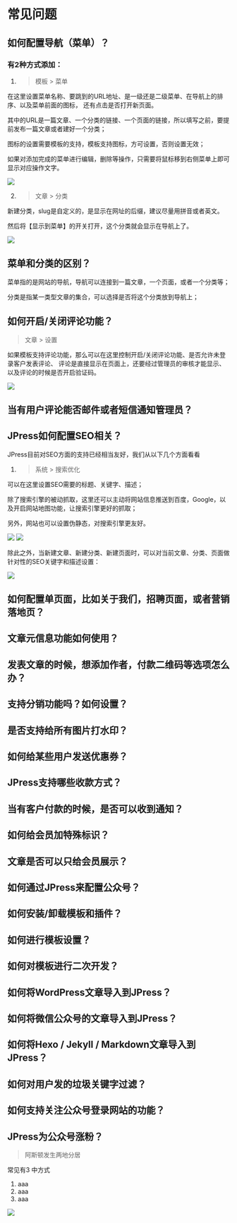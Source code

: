 # 常见问题

## 如何配置导航（菜单）？
### 有2种方式添加：
1.  > 模板 > 菜单

在这里设置菜单名称、要跳到的URL地址、是一级还是二级菜单、在导航上的排序、以及菜单前面的图标，
还有点击是否打开新页面。

其中的URL是一篇文章、一个分类的链接、一个页面的链接，所以填写之前，要提前发布一篇文章或者建好一个分类；

图标的设置需要模板的支持，模板支持图标，方可设置，否则设置无效；

如果对添加完成的菜单进行编辑，删除等操作，只需要将鼠标移到右侧菜单上即可显示对应操作文字。

![](./images/admin-doc/menu.png)

2.  > 文章 > 分类

新建分类，slug是自定义的，是显示在网址的后缀，建议尽量用拼音或者英文。

然后将【显示到菜单】的开关打开，这个分类就会显示在导航上了。

![](./images/admin-doc/category.png)


## 菜单和分类的区别？

菜单指的是网站的导航，导航可以连接到一篇文章，一个页面，或者一个分类等；

分类是指某一类型文章的集合，可以选择是否将这个分类放到导航上；

## 如何开启/关闭评论功能？
 > 文章 > 设置
 
 如果模板支持评论功能，那么可以在这里控制开启/关闭评论功能、是否允许未登录客户发表评论、
 评论是直接显示在页面上，还要经过管理员的审核才能显示、以及评论的时候是否开启验证码。
 
![](./images/admin-doc/reply.png)


## 当有用户评论能否邮件或者短信通知管理员？
## JPress如何配置SEO相关？
JPress目前对SEO方面的支持已经相当友好，我们从以下几个方面看看
1. > 系统 > 搜索优化

可以在这里设置SEO需要的标题、关键字、描述；

除了搜索引擎的被动抓取，这里还可以主动将网站信息推送到百度，Google，以及开启网站地图功能，让搜索引擎更好的抓取；

另外，网站也可以设置伪静态，对搜索引擎更友好。

![](./images/admin-doc/seo1.png)
![](./images/admin-doc/seo2.png)

除此之外，当新建文章、新建分类、新建页面时，可以对当前文章、分类、页面做针对性的SEO关键字和描述设置：

![](./images/admin-doc/seo3.png)


## 如何配置单页面，比如关于我们，招聘页面，或者营销落地页？
## 文章元信息功能如何使用？
## 发表文章的时候，想添加作者，付款二维码等选项怎么办？
## 支持分销功能吗？如何设置？
## 是否支持给所有图片打水印？
## 如何给某些用户发送优惠券？
## JPress支持哪些收款方式？
## 当有客户付款的时候，是否可以收到通知？
## 如何给会员加特殊标识？
## 文章是否可以只给会员展示？
## 如何通过JPress来配置公众号？
## 如何安装/卸载模板和插件？
## 如何进行模板设置？
## 如何对模板进行二次开发？
## 如何将WordPress文章导入到JPress？
## 如何将微信公众号的文章导入到JPress？
## 如何将Hexo / Jekyll / Markdown文章导入到JPress？
## 如何对用户发的垃圾关键字过滤？
## 如何支持关注公众号登录网站的功能？
## JPress为公众号涨粉？















> 阿斯顿发生两地分居

常见有3 中方式

1. aaa
1.  aaa
1. aaa

![](./images/install_01.jpg)